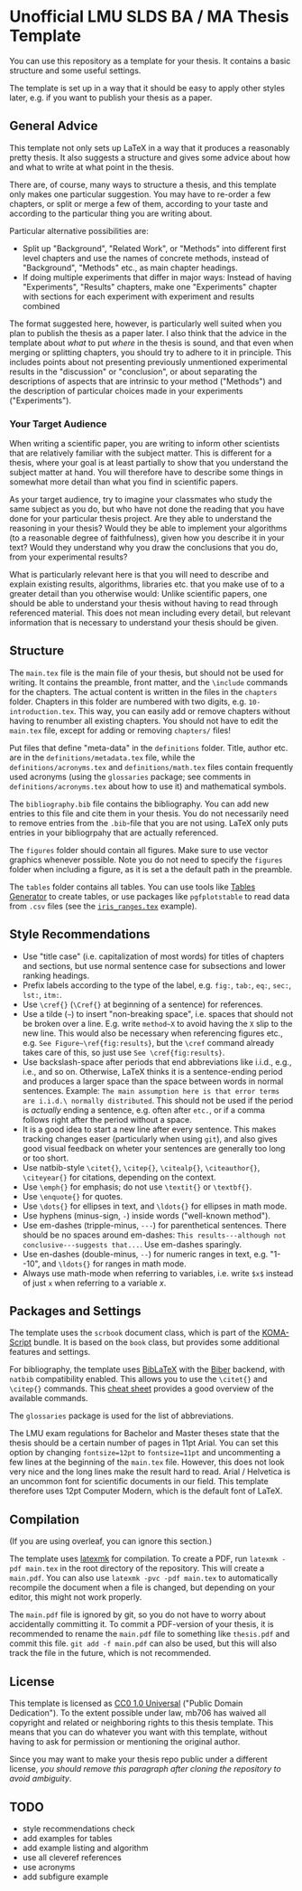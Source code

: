 # Unofficial LMU SLDS BA / MA Thesis Template

You can use this repository as a template for your thesis.
It contains a basic structure and some useful settings.

The template is set up in a way that it should be easy to apply other styles later, e.g. if you want to publish your thesis as a paper.

## General Advice

This template not only sets up LaTeX in a way that it produces a reasonably pretty thesis.
It also suggests a structure and gives some advice about how and what to write at what point in the thesis.

There are, of course, many ways to structure a thesis, and this template only makes one particular suggestion.
You may have to re-order a few chapters, or split or merge a few of them, according to your taste and according to the particular thing you are writing about.

Particular alternative possibilities are:

* Split up "Background", "Related Work", or "Methods" into different first level chapters and use the names of concrete methods, instead of "Background", "Methods" etc., as main chapter headings.
* If doing multiple experiments that differ in major ways: Instead of having "Experiments", "Results" chapters, make one "Experiments" chapter with sections for each experiment with experiment and results combined

The format suggested here, however, is particularly well suited when you plan to publish the thesis as a paper later.
I also think that the advice in the template about *what* to put *where* in the thesis is sound, and that even when merging or splitting chapters, you should try to adhere to it in principle.
This includes points about not presenting previously unmentioned experimental results in the "discussion" or "conclusion", or about separating the descriptions of aspects that are intrinsic to your method ("Methods") and the description of particular choices made in your experiments ("Experiments").

### Your Target Audience

When writing a scientific paper, you are writing to inform other scientists that are relatively familiar with the subject matter.
This is different for a thesis, where your goal is at least partially to show that you understand the subject matter at hand.
You will therefore have to describe some things in somewhat more detail than what you find in scientific papers.

As your target audience, try to imagine your classmates who study the same subject as you do, but who have not done the reading that you have done for your particular thesis project.
Are they able to understand the reasoning in your thesis?
Would they be able to implement your algorithms (to a reasonable degree of faithfulness), given how you describe it in your text?
Would they understand why you draw the conclusions that you do, from your experimental results?

What is particularly relevant here is that you will need to describe and explain existing results, algorithms, libraries etc. that you make use of to a greater detail than you otherwise would:
Unlike scientific papers, one should be able to understand your thesis without having to read through referenced material.
This does not mean including every detail, but relevant information that is necessary to understand your thesis should be given.

## Structure

The `main.tex` file is the main file of your thesis, but should not be used for writing.
It contains the preamble, front matter, and the `\include` commands for the chapters.
The actual content is written in the files in the `chapters` folder.
Chapters in this folder are numbered with two digits, e.g. `10-introduction.tex`.
This way, you can easily add or remove chapters without having to renumber all existing chapters.
You should not have to edit the `main.tex` file, except for adding or removing `chapters/` files!

Put files that define "meta-data" in the `definitions` folder.
Title, author etc. are in the `definitions/metadata.tex` file, while the `definitions/acronyms.tex` and `definitions/math.tex` files contain frequently used acronyms (using the `glossaries` package; see comments in `definitions/acronyms.tex` about how to use it) and mathematical symbols.

The `bibliography.bib` file contains the bibliography.
You can add new entries to this file and cite them in your thesis.
You do not necessarily need to remove entries from the `.bib`-file that you are not using.
LaTeX only puts entries in your bibliogrpahy that are actually referenced.

The `figures` folder should contain all figures.
Make sure to use vector graphics whenever possible.
Note you do not need to specify the `figures` folder when including a figure, as it is set a the default path in the preamble.

The `tables` folder contains all tables.
You can use tools like [Tables Generator](https://www.tablesgenerator.com/) to create tables, or use packages like `pgfplotstable` to read data from `.csv` files (see the [`iris_ranges.tex`](tables/iris_ranges.tex) example).

## Style Recommendations

* Use "title case" (i.e. capitalization of most words) for titles of chapters and sections, but use normal sentence case for subsections and lower ranking headings. 
* Prefix labels according to the type of the label, e.g. `fig:`, `tab:`, `eq:`, `sec:`, `lst:`, `itm:`.
* Use `\cref{}` (`\Cref{}` at beginning of a sentence) for references.
* Use a tilde (`~`) to insert "non-breaking space", i.e. spaces that should not be broken over a line.
  E.g. write `method~X` to avoid having the `X` slip to the new line.
  This would also be necessary when referencing figures etc., e.g. `See Figure~\ref{fig:results}`, but the `\cref` command already takes care of this, so just use `See \cref{fig:results}`.
* Use backslash-space after periods that end abbreviations like i.i.d., e.g., i.e., and so on.
  Otherwise, LaTeX thinks it is a sentence-ending period and produces a larger space than the space between words in normal sentences.
  Example: `The main assumption here is that error terms are i.i.d.\ normally distributed`.
  This should not be used if the period is *actually* ending a sentence, e.g. often after `etc.`, or if a comma follows right after the period without a space.
* It is a good idea to start a new line after every sentence.
  This makes tracking changes easer (particularly when using `git`), and also gives good visual feedback on wheter your sentences are generally too long or too short.
* Use natbib-style `\citet{}`, `\citep{}`, `\citealp{}`, `\citeauthor{}`, `\citeyear{}` for citations, depending on the context.
* Use `\emph{}` for emphasis; do not use `\textit{}` or `\textbf{}`.
* Use `\enquote{}` for quotes.
* Use `\dots{}` for ellipses in text, and `\ldots{}` for ellipses in math mode.
* Use hyphens (minus-sign, `-`) inside words ("well-known method").
* Use em-dashes (tripple-minus, `---`) for parenthetical sentences.
  There should be no spaces around em-dashes: `This results---although not conclusive---suggests that...`.
  Use em-dashes sparingly. 
* Use en-dashes (double-minus, `--`) for numeric ranges in text, e.g. "1--10", and `\ldots{}` for ranges in math mode.
* Always use math-mode when referring to variables, i.e. write `$x$` instead of just `x` when referring to a variable *x*.

## Packages and Settings

The template uses the `scrbook` document class, which is part of the [KOMA-Script](https://www.ctan.org/pkg/koma-script) bundle.
It is based on the `book` class, but provides some additional features and settings.

For bibliography, the template uses [BibLaTeX](https://www.ctan.org/pkg/biblatex) with the [Biber](https://www.ctan.org/pkg/biber) backend, with `natbib` compatibility enabled.
This allows you to use the `\citet{}` and `\citep{}` commands.
This [cheat sheet](http://tug.ctan.org/info/biblatex-cheatsheet/biblatex-cheatsheet.pdf) provides a good overview of the available commands.

The `glossaries` package is used for the list of abbreviations.

The LMU exam regulations for Bachelor and Master theses state that the thesis should be a certain number of pages in 11pt Arial.
You can set this option by changing `fontsize=12pt` to `fontsize=11pt` and uncommenting a few lines at the beginning of the `main.tex` file.
However, this does not look very nice and the long lines make the result hard to read.
Arial / Helvetica is an uncommon font for scientific documents in our field.
This template therefore uses 12pt Computer Modern, which is the default font of LaTeX.

## Compilation

(If you are using overleaf, you can ignore this section.)

The template uses [latexmk](https://www.ctan.org/pkg/latexmk/) for compilation.
To create a PDF, run `latexmk -pdf main.tex` in the root directory of the repository.
This will create a `main.pdf`.
You can also use `latexmk -pvc -pdf main.tex` to automatically recompile the document when a file is changed, but depending on your editor, this might not work properly.

The `main.pdf` file is ignored by git, so you do not have to worry about accidentally committing it.
To commit a PDF-version of your thesis, it is recommended to rename the `main.pdf` file to something like `thesis.pdf` and commit this file.
`git add -f main.pdf` can also be used, but this will also track the file in the future, which is not recommended.

## License

This template is licensed as [CC0 1.0 Universal](https://creativecommons.org/publicdomain/zero/1.0/) ("Public Domain Dedication").
To the extent possible under law, mb706 has waived all copyright and related or neighboring rights to this thesis template.
This means that you can do whatever you want with this template, without having to ask for permission or mentioning the original author.

Since you may want to make your thesis repo public under a different license, *you should remove this paragraph after cloning the repository to avoid ambiguity*.

## TODO

* style recommendations check
* add examples for tables
* add example listing and algorithm
* use all cleveref references
* use acronyms
* add subfigure example
